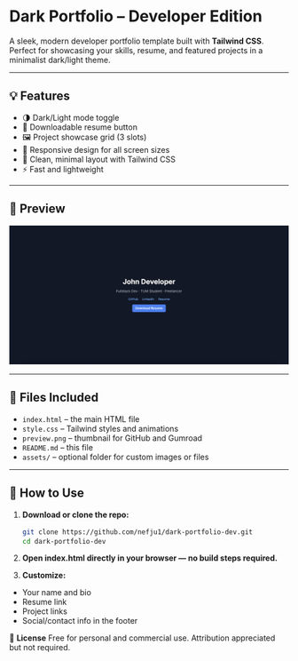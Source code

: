 # Dark Portfolio – Developer Edition

A sleek, modern developer portfolio template built with **Tailwind CSS**.  
Perfect for showcasing your skills, resume, and featured projects in a minimalist dark/light theme.

---

## 💡 Features

- 🌗 Dark/Light mode toggle  
- 📄 Downloadable resume button  
- 🖼️ Project showcase grid (3 slots)  
- 📱 Responsive design for all screen sizes  
- 🎯 Clean, minimal layout with Tailwind CSS  
- ⚡ Fast and lightweight  

---

## 📸 Preview

![Preview](./preview.png)

---

## 📁 Files Included

- `index.html` – the main HTML file  
- `style.css` – Tailwind styles and animations  
- `preview.png` – thumbnail for GitHub and Gumroad  
- `README.md` – this file  
- `assets/` – optional folder for custom images or files  

---

## 🚀 How to Use

1. **Download or clone the repo:**

   ```bash
   git clone https://github.com/nefju1/dark-portfolio-dev.git
   cd dark-portfolio-dev
   ```

2. **Open index.html directly in your browser — no build steps required.**

3. **Customize:**

- Your name and bio
- Resume link
- Project links
- Social/contact info in the footer

🧠 **License**
Free for personal and commercial use.
Attribution appreciated but not required.

